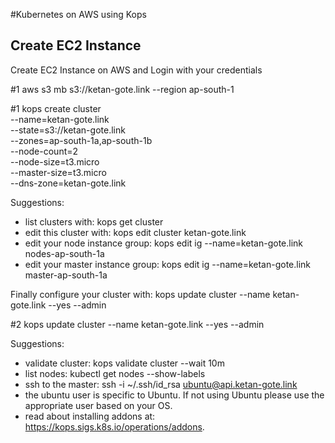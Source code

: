 
#Kubernetes on AWS using Kops

## Create EC2 Instance
Create EC2 Instance on AWS and Login with your credentials

#1 
aws s3 mb s3://ketan-gote.link	--region ap-south-1

#1 
kops create cluster \
--name=ketan-gote.link \
--state=s3://ketan-gote.link \
--zones=ap-south-1a,ap-south-1b \
--node-count=2 \
--node-size=t3.micro \
--master-size=t3.micro \
--dns-zone=ketan-gote.link

Suggestions:
 * list clusters with: kops get cluster
 * edit this cluster with: kops edit cluster ketan-gote.link
 * edit your node instance group: kops edit ig --name=ketan-gote.link nodes-ap-south-1a
 * edit your master instance group: kops edit ig --name=ketan-gote.link master-ap-south-1a

Finally configure your cluster with: kops update cluster --name ketan-gote.link --yes --admin

#2
kops update cluster --name ketan-gote.link --yes --admin

Suggestions:
 * validate cluster: kops validate cluster --wait 10m
 * list nodes: kubectl get nodes --show-labels
 * ssh to the master: ssh -i ~/.ssh/id_rsa ubuntu@api.ketan-gote.link
 * the ubuntu user is specific to Ubuntu. If not using Ubuntu please use the appropriate user based on your OS.
 * read about installing addons at: https://kops.sigs.k8s.io/operations/addons.